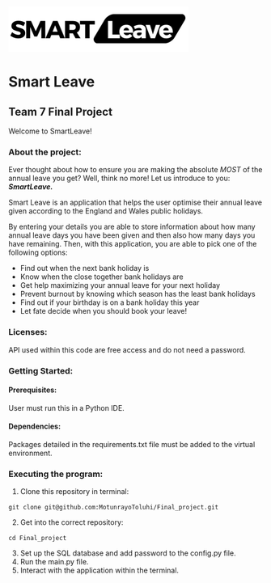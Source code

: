 ![logo.png](logo.png)
# Smart Leave 
## Team 7 Final Project
Welcome to SmartLeave!
### About the project:
Ever thought about how to ensure you are making the absolute *MOST* of the annual leave you get? Well, think no more! Let us introduce to you: ***SmartLeave.***

Smart Leave is an application that helps the user optimise their annual leave given according to the England and Wales public holidays.

By entering your details you are able to store information about how many annual leave days you have been given and then also how many days you have remaining.
Then, with this application, you are able to pick one of the following options:
<ul>
<li>Find out when the next bank holiday is</li>
<li>Know when the close together bank holidays are</li>
<li>Get help maximizing your annual leave for your next holiday</li>
<li>Prevent burnout by knowing which season has the least bank holidays</li>
<li>Find out if your birthday is on a bank holiday this year</li>
<li>Let fate decide when you should book your leave!</li> 
</ul>

### Licenses:
API used within this code are free access and do not need a password.

### Getting Started:
#### Prerequisites:
User must run this in a Python IDE.

#### Dependencies:
Packages detailed in the requirements.txt file must be added to the virtual environment.

### Executing the program:
1. Clone this repository in terminal:
```
git clone git@github.com:MotunrayoToluhi/Final_project.git
```
2. Get into the correct repository:
```
cd Final_project
```
3. Set up the SQL database and add password to the config.py file.
4. Run the main.py file.
5. Interact with the application within the terminal.






